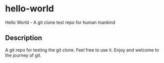 # hello-world
Hello World - A git clone test repo for human mankind

## Description
A git repo for testing the git clone. Feel free to use it. Enjoy and welcome to the journey of git.
